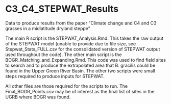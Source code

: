 # C3_C4_STEPWAT_Results
Data to produce results from the paper "Climate change and C4 and C3 grasses in a midlatitude dryland steppe"

The main R script is the STEPWAT_Analysis.Rmd. This takes the raw output of the STEPWAT model (unable to provide due to file size, see Stepwat_Stats_FULL.csv for the consolidated version of STEPWAT output used throughout the code). The other main script is the BOGR_Matching_and_Expanding.Rmd. This code was used to find field sites to search and to produce the extrapolated area that B. gracilis could be found in the Upper Green River Basin. The other two scripts were small steps required to produce inputs for STEPWAT.

All other files are those required for the scripts to run. The Final_BOGR_Points.csv may be of interest as the final list of sites in the UGRB where BOGR was found.
